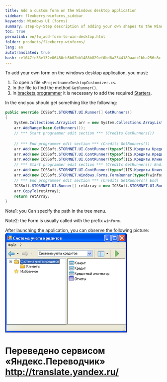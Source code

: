 ```yaml
--- 
title: Add a custom form on the Windows desktop application 
sidebar: flexberry-winforms_sidebar 
keywords: Windows UI (forms) 
summary: step-by-Step description of adding your own shapes to the Windows desktop app example 
toc: true 
permalink: en/fw_add-form-to-win-desktop.html 
folder: products/flexberry-winforms/ 
lang: en 
autotranslated: true 
hash: ce1047fc33e132e86480cb5b02bb1488b829ef0bd6a2544189aadc1bba256c8c 
--- 
```

To add your own form on the windows desktop application, you must: 
1. To open a file `<Projectname>DesktopCustomizer.cs`. 
2. In the file to find the method `GetRunner()`. 
3. In [brackets programmer](fo_programmer-brackets.html) it is necessary to add the required [Starters](fw_app-desktop.html). 

In the end you should get something like the following: 

```csharp
public override ICSSoft.STORMNET.UI.Runner[] GetRunners()
{
    System.Collections.ArrayList arr = new System.Collections.ArrayList();
    arr.AddRange(base.GetRunners());
    // *** Start programmer edit section *** (Credits GetRunners()) 

    // *** End programmer edit section *** (Credits GetRunners()) 
    arr.Add(new ICSSoft.STORMNET.UI.ContRunner(typeof(IIS.Кредиты.КредитныйИнспекторL), "The accounting system of credits", "Loan officer", ""));
    arr.Add(new ICSSoft.STORMNET.UI.ContRunner(typeof(IIS.Кредиты.КредитL), "The accounting system of credits", "Credit", ""));
    arr.Add(new ICSSoft.STORMNET.UI.ContRunner(typeof(IIS.Кредиты.КлиентL), "The accounting system of credits", "Client", ""));
    // *** Start programmer edit section *** (Credits GetRunners() End) 
    arr.Add(new ICSSoft.STORMNET.UI.ContRunner(typeof(IIS.Кредиты.КлиентL), "The accounting system of credits\\Clients", Customers, ""));
    arr.Add(new ICSSoft.STORMNET.Windows.Forms.FormRunner(typeof(winformОтчеты), "The accounting system of credits", Reports, ""));
    // *** End programmer edit section *** (Credits GetRunners() End) 
    ICSSoft.STORMNET.UI.Runner[] retArray = new ICSSoft.STORMNET.UI.Runner[arr.Count];
    arr.CopyTo(retArray);
    return retArray;
}
``` 

Note1: you Can specify the path in the tree menu. 

Note2: the Form is usually called with the prefix `winform`. 

After launching the application, you can observe the following picture: 
![](/images/pages/products/flexberry-winforms/desktop/win-desktop-plus.png) 



 # Переведено сервисом «Яндекс.Переводчик» http://translate.yandex.ru/